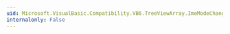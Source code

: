 ```yaml
---
uid: Microsoft.VisualBasic.Compatibility.VB6.TreeViewArray.ImeModeChanged
internalonly: False
---
```

